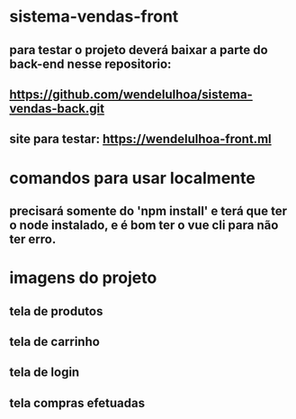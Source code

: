 # sistema-vendas-front 

## para testar o projeto deverá baixar a parte do back-end nesse repositorio:

## https://github.com/wendelulhoa/sistema-vendas-back.git

## site para testar: https://wendelulhoa-front.ml

# comandos para usar localmente
## precisará somente do 'npm install' e terá que ter o node instalado, e é bom ter o vue cli para não ter erro.

# imagens do projeto

## tela de produtos

## tela de carrinho

## tela de login

## tela compras efetuadas
